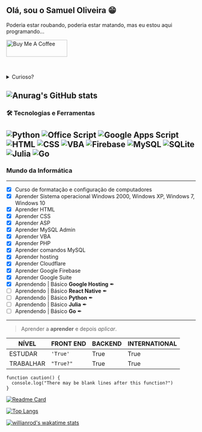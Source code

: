 ## Olá, sou o Samuel Oliveira 😁

<p>Poderia estar roubando, poderia estar matando, mas eu estou aqui programando...</p>
<a href="https://coff.ee/samueloliveirabra" target="_blank">
  <img src="https://cdn.buymeacoffee.com/buttons/v2/default-yellow.png" alt="Buy Me A Coffee" height="45" width="162">
</a>
<br>
<p>&nbsp;</p>

<details><summary>Curioso?</summary>


#### The quick brown fox jumps over the lazy dog!

````
Acompanhe minha trajetória
```` 
</details> </p>

![Anurag's GitHub stats](https://github-readme-stats.vercel.app/api?username=SamuelOliveiraBRA&show_icons=true&theme=darcula)
---
### 🛠️ Tecnologias e Ferramentas
![Python](https://img.shields.io/badge/Python-3776AB?style=flat&logo=python&logoColor=white)
![Office Script](https://img.shields.io/badge/Office%20Script-0078D7?style=flat&logo=microsoftoffice&logoColor=white)
![Google Apps Script](https://img.shields.io/badge/Google%20Apps%20Script-4285F4?style=flat&logo=googleapps&logoColor=white)
![HTML](https://img.shields.io/badge/HTML-E34F26?style=flat&logo=html5&logoColor=white)
![CSS](https://img.shields.io/badge/CSS-1572B6?style=flat&logo=css3&logoColor=white)
![VBA](https://img.shields.io/badge/VBA-00A300?style=flat&logo=MicrosoftExcel&logoColor=white)
![Firebase](https://img.shields.io/badge/Firebase-FFCA28?style=flat&logo=firebase&logoColor=black)
![MySQL](https://img.shields.io/badge/MySQL-4479A1?style=flat&logo=mysql&logoColor=white)
![SQLite](https://img.shields.io/badge/SQLite-003B57?style=flat&logo=sqlite&logoColor=white)
![Julia](https://img.shields.io/badge/Julia-9558B2?style=flat&logo=julia&logoColor=white)
![Go](https://img.shields.io/badge/Go-00ADD8?style=flat&logo=go&logoColor=white)
---
### Mundo da Informática
---
- [x] Curso de formatação e configuração de computadores
- [x] Aprender Sistema operacional Windows 2000, Windows XP, Windows 7, Windows 10
- [x] Aprender HTML
- [x] Aprender CSS
- [x] Aprender ASP
- [x] Aprender MySQL Admin
- [x] Aprender VBA
- [x] Aprender PHP
- [x] Aprender comandos MySQL
- [x] Aprender hosting
- [x] Aprender Cloudflare
- [x] Aprender Google Firebase
- [x] Aprender Google Suite
- [X] Aprendendo | Básico **Google Hosting** ✒
- [ ] Aprendendo | Básico **React Native** ✒
- [ ] Aprendendo | Básico **Python** ✒
- [ ] Aprendendo | Básico **Julia** ✒
- [ ] Aprendendo | Básico **Go** ✒
---

> Aprender a **aprender** e depois *aplicar*.

| NÍVEL    | FRONT END          | BACKEND          |  INTERNATIONAL  |
|----------|--------------------|------------------|-----------------|
|ESTUDAR   |`'True'`            | True             |  True           |
|TRABALHAR |`"True?"`           | True             |  True           |

```
function caution() {
  console.log("There may be blank lines after this function?")
}
```

[![Readme Card](https://github-readme-stats.vercel.app/api/pin/?username=SamuelOliveiraBRA&repo=github-readme-stats)](https://github.com/SamuelOliveiraBRA/github-readme-stats)

[![Top Langs](https://github-readme-stats.vercel.app/api/top-langs/?username=SamuelOliveiraBRA&langs_count=8)](https://github.com/SamuelOliveiraBRA/github-readme-stats)

[![willianrod's wakatime stats](https://github-readme-stats.vercel.app/api/wakatime?username=SamuelOliveiraBRA)](https://github.com/SamuelOliveiraBRA/github-readme-stats)
